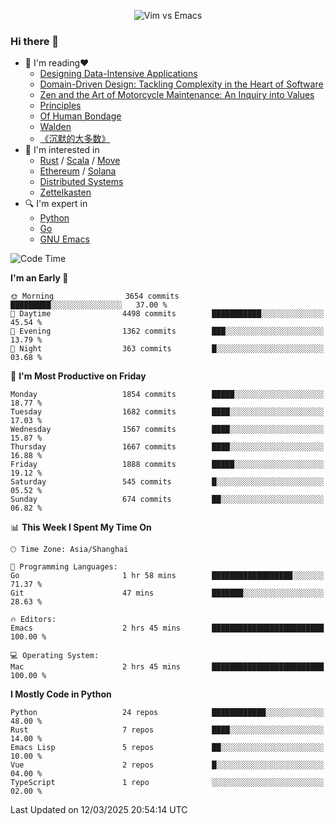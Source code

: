 <p align="center">
    <img src="https://gist.githubusercontent.com/coldnight/e696baffb094e71c96cb302118878eae/raw/40ea5053a6f66cc65f90f437e4173497da225958/banner.gif" alt="Vim vs Emacs" />
</p>

### Hi there 👋

- 📖 I'm reading❤️
    + [Designing Data-Intensive Applications](https://www.oreilly.com/library/view/designing-data-intensive-applications/9781491903063/)
    + [Domain-Driven Design: Tackling Complexity in the Heart of Software](https://www.dddcommunity.org/book/evans_2003/)
    + [Zen and the Art of Motorcycle Maintenance: An Inquiry into Values](https://en.wikipedia.org/wiki/Zen_and_the_Art_of_Motorcycle_Maintenance)
    + [Principles](https://www.principles.com/)
    + [Of Human Bondage](https://en.wikipedia.org/wiki/Of_Human_Bondage)
    + [Walden](https://en.wikipedia.org/wiki/Walden)
    + [《沉默的大多数》](https://en.wikipedia.org/wiki/Silent_majority)
- 🌱 I'm interested in
    + [Rust](https://www.rust-lang.org/) / [Scala](https://www.scala-lang.org/) / [Move](https://github.com/move-language/move/)
    + [Ethereum](https://ethereum.org/en/) / [Solana](https://solana.com/)
	+ [Distributed Systems](https://www.linuxzen.com/notes/topics/20200320174417_%E5%88%86%E5%B8%83%E5%BC%8F/)
	+ [Zettelkasten](https://www.linuxzen.com/notes/notes/20220120080920-slip_box/)
- 🔍 I'm expert in
    + [Python](https://www.python.org/)
    + [Go](https://go.dev/)
    + [GNU Emacs](https://www.gnu.org/software/emacs/)

<!--START_SECTION:waka-->
![Code Time](http://img.shields.io/badge/Code%20Time-3%2C223%20hrs%2022%20mins-blue)

**I'm an Early 🐤** 

```text
🌞 Morning                3654 commits        █████████░░░░░░░░░░░░░░░░   37.00 % 
🌆 Daytime                4498 commits        ███████████░░░░░░░░░░░░░░   45.54 % 
🌃 Evening                1362 commits        ███░░░░░░░░░░░░░░░░░░░░░░   13.79 % 
🌙 Night                  363 commits         █░░░░░░░░░░░░░░░░░░░░░░░░   03.68 % 
```
📅 **I'm Most Productive on Friday** 

```text
Monday                   1854 commits        █████░░░░░░░░░░░░░░░░░░░░   18.77 % 
Tuesday                  1682 commits        ████░░░░░░░░░░░░░░░░░░░░░   17.03 % 
Wednesday                1567 commits        ████░░░░░░░░░░░░░░░░░░░░░   15.87 % 
Thursday                 1667 commits        ████░░░░░░░░░░░░░░░░░░░░░   16.88 % 
Friday                   1888 commits        █████░░░░░░░░░░░░░░░░░░░░   19.12 % 
Saturday                 545 commits         █░░░░░░░░░░░░░░░░░░░░░░░░   05.52 % 
Sunday                   674 commits         ██░░░░░░░░░░░░░░░░░░░░░░░   06.82 % 
```


📊 **This Week I Spent My Time On** 

```text
🕑︎ Time Zone: Asia/Shanghai

💬 Programming Languages: 
Go                       1 hr 58 mins        ██████████████████░░░░░░░   71.37 % 
Git                      47 mins             ███████░░░░░░░░░░░░░░░░░░   28.63 % 

🔥 Editors: 
Emacs                    2 hrs 45 mins       █████████████████████████   100.00 % 

💻 Operating System: 
Mac                      2 hrs 45 mins       █████████████████████████   100.00 % 
```

**I Mostly Code in Python** 

```text
Python                   24 repos            ████████████░░░░░░░░░░░░░   48.00 % 
Rust                     7 repos             ████░░░░░░░░░░░░░░░░░░░░░   14.00 % 
Emacs Lisp               5 repos             ██░░░░░░░░░░░░░░░░░░░░░░░   10.00 % 
Vue                      2 repos             █░░░░░░░░░░░░░░░░░░░░░░░░   04.00 % 
TypeScript               1 repo              ░░░░░░░░░░░░░░░░░░░░░░░░░   02.00 % 
```




 Last Updated on 12/03/2025 20:54:14 UTC
<!--END_SECTION:waka-->
